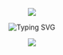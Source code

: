 <!-- Encabezado con imagen -->
<p align="center">
  <img src="https://capsule-render.vercel.app/api?type=waving&color=0:00c6ff,100:0072ff&height=200&section=header&text=⭐%20Hola!%20Soy%20Alicia%20Medina%20⭐&fontSize=40&fontColor=ffffff&animation=fadeIn" />
</p>

<!-- Frase introductoria animada centrada -->
<p align="center">
  <img src="https://readme-typing-svg.demolab.com?font=Fira+Code&weight=800&size=28&pause=1000&color=ffffff&center=true&vCenter=true&width=700&lines=%E2%9C%A8+Desarrolladora+Fullstack+|+Amante+del+Codigo+Limpio+|+UI%2FUX+%E2%9C%A8" alt="Typing SVG" />
</p>









<p align="center">
  <img src="https://capsule-render.vercel.app/api?type=waving&color=0:00c6ff,100:0072ff&height=100&section=footer"/>
</p>
